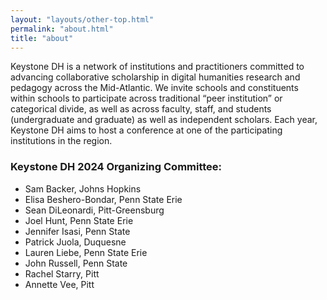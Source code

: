 ```yaml
---
layout: "layouts/other-top.html"
permalink: "about.html"
title: "about"
---
```



Keystone DH is a network of institutions and practitioners committed 
to advancing collaborative scholarship in digital humanities research and pedagogy 
across the Mid-Atlantic. We invite schools and constituents within schools
to participate across traditional “peer institution” or categorical divide, as well as across faculty,
staff, and students (undergraduate and graduate) as well as independent scholars. 
Each year, Keystone DH aims to host a conference at one of the 
participating institutions in the region.


### Keystone DH 2024 Organizing Committee:
* Sam Backer, Johns Hopkins
* Elisa Beshero-Bondar, Penn State Erie
* Sean DiLeonardi, Pitt-Greensburg
* Joel Hunt, Penn State Erie
* Jennifer Isasi, Penn State
* Patrick Juola, Duquesne
* Lauren Liebe, Penn State Erie
* John Russell, Penn State
* Rachel Starry, Pitt
* Annette Vee, Pitt




    
